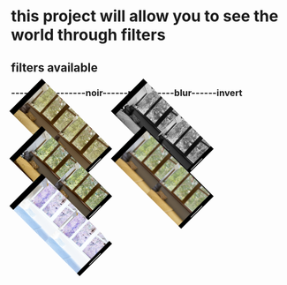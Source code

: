 # this project will allow you to see the world through filters
## filters available
### -----sepia-------noir------pixel------blur------invert

<p align="left">
  <img src="images/sepia.jpg" alt="Пример картинки" style="width:180px; transform: rotate(45deg);">
  <img src="images/noir.jpg" alt="Пример картинки" style="width:180px; transform: rotate(45deg);">
  <img src="images/pixel.jpg" alt="Пример картинки" style="width:180px; transform: rotate(45deg);">
  <img src="images/blur.jpg" alt="Пример картинки" style="width:180px; transform: rotate(45deg);">
  <img src="images/invert.jpg" alt="Пример картинки" style="width:180px; transform: rotate(45deg);">
</p>
